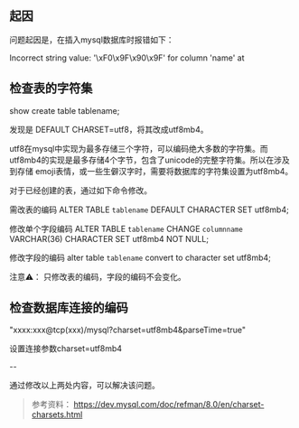 ## 起因

问题起因是，在插入mysql数据库时报错如下：

Incorrect string value: '\xF0\x9F\x90\x9F' for column 'name' at

## 检查表的字符集

show create table tablename;

发现是 DEFAULT CHARSET=utf8，将其改成utf8mb4。

utf8在mysql中实现为最多存储三个字符，可以编码绝大多数的字符集。而utf8mb4的实现是最多存储4个字节，包含了unicode的完整字符集。所以在涉及到存储 emoji表情，或一些生僻汉字时，需要将数据库的字符集设置为utf8mb4。

对于已经创建的表，通过如下命令修改。

需改表的编码
ALTER TABLE `tablename` DEFAULT CHARACTER SET utf8mb4;

修改单个字段编码
ALTER TABLE `tablename` CHANGE `columnname` VARCHAR(36) CHARACTER SET utf8mb4 NOT NULL;

修改字段的编码
alter table `tablename` convert to character set utf8mb4;

注意⚠️： 只修改表的编码，字段的编码不会变化。

## 检查数据库连接的编码

"xxxx:xxx@tcp(xxx)/mysql?charset=utf8mb4&parseTime=true"

设置连接参数charset=utf8mb4


--

通过修改以上两处内容，可以解决该问题。

>参考资料：
>https://dev.mysql.com/doc/refman/8.0/en/charset-charsets.html
